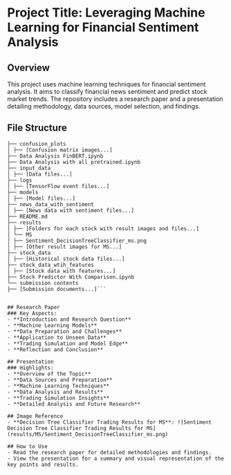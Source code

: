 # Project Title: Leveraging Machine Learning for Financial Sentiment Analysis

## Overview
This project uses machine learning techniques for financial sentiment analysis. It aims to classify financial news sentiment and predict stock market trends. The repository includes a research paper and a presentation detailing methodology, data sources, model selection, and findings.

## File Structure
```
├── confusion_plots
│ ├── [Confusion matrix images...]
├── Data Analysis FinBERT.ipynb
├── Data Analysis with all pretrained.ipynb
├── input_data
│ ├── [Data files...]
├── logs
│ ├── [TensorFlow event files...]
├── models
│ ├── [Model files...]
├── news_data_with_sentiment
│ ├── [News data with sentiment files...]
├── README.md
├── results
│ ├── [Folders for each stock with result images and files...]
│ └── MS
│ ├── Sentiment_DecisionTreeClassifier_ms.png
│ ├── [Other result images for MS...]
├── stock_data
│ ├── [Historical stock data files...]
├── stock_data_wtih_features
│ ├── [Stock data with features...]
├── Stock Predictor With Comparison.ipynb
└── submission contents
├── [Submission documents...]```


## Research Paper
### Key Aspects:
- **Introduction and Research Question**
- **Machine Learning Models**
- **Data Preparation and Challenges**
- **Application to Unseen Data**
- **Trading Simulation and Model Edge**
- **Reflection and Conclusion**

## Presentation
### Highlights:
- **Overview of the Topic**
- **Data Sources and Preparation**
- **Machine Learning Techniques**
- **Data Analysis and Results**
- **Trading Simulation Insights**
- **Detailed Analysis and Future Research**

## Image Reference
- **Decision Tree Classifier Trading Results for MS**: ![Sentiment Decision Tree Classifier Trading Results for MS](results/MS/Sentiment_DecisionTreeClassifier_ms.png)

## How to Use
- Read the research paper for detailed methodologies and findings.
- View the presentation for a summary and visual representation of the key points and results.

